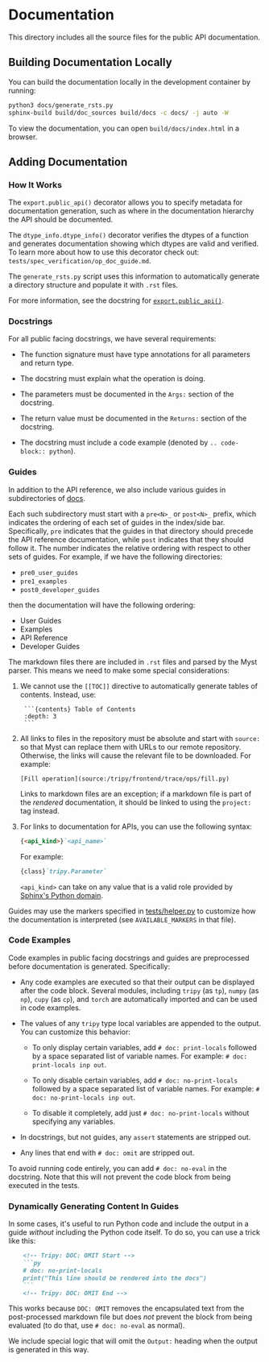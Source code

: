 # Documentation

This directory includes all the source files for the public API documentation.

## Building Documentation Locally

You can build the documentation locally in the development container by running:
```bash
python3 docs/generate_rsts.py
sphinx-build build/doc_sources build/docs -c docs/ -j auto -W
```
To view the documentation, you can open `build/docs/index.html` in a browser.

## Adding Documentation

### How It Works

The `export.public_api()` decorator allows you to specify metadata for documentation
generation, such as where in the documentation hierarchy the API should be documented.

The `dtype_info.dtype_info()` decorator verifies the dtypes of a function and generates documentation showing which dtypes are valid and verified. To learn more about how to use this decorator check out: `tests/spec_verification/op_doc_guide.md`.

The `generate_rsts.py` script uses this information to automatically generate a directory
structure and populate it with `.rst` files.

For more information, see the docstring for [`export.public_api()`](../tripy/export.py).

### Docstrings

For all public facing docstrings, we have several requirements:

- The function signature must have type annotations for all parameters and return type.

- The docstring must explain what the operation is doing.

- The parameters must be documented in the `Args:` section of the docstring.

- The return value must be documented in the `Returns:` section of the docstring.

- The docstring must include a code example (denoted by `.. code-block:: python`).


### Guides

In addition to the API reference, we also include various guides in subdirectories
of [docs](/docs).

Each such subdirectory must start with a `pre<N>_` or `post<N>_` prefix, which indicates
the ordering of each set of guides in the index/side bar. Specifically, `pre` indicates
that the guides in that directory should precede the API reference documentation, while
`post` indicates that they should follow it. The number indicates the relative ordering
with respect to other sets of guides. For example, if we have the following directories:

- `pre0_user_guides`
- `pre1_examples`
- `post0_developer_guides`

then the documentation will have the following ordering:

- User Guides
- Examples
- API Reference
- Developer Guides

The markdown files there are included in `.rst` files and parsed by the Myst parser.
This means we need to make some special considerations:

1. We cannot use the `[[TOC]]` directive to automatically generate tables of contents.
    Instead, use:

        ```{contents} Table of Contents
        :depth: 3
        ```

2. All links to files in the repository must be absolute and start with `source:` so that
    Myst can replace them with URLs to our remote repository. Otherwise, the links will
    cause the relevant file to be downloaded. For example:
    ```
    [Fill operation](source:/tripy/frontend/trace/ops/fill.py)
    ```

    Links to markdown files are an exception; if a markdown file is part of the *rendered*
    documentation, it should be linked to using the `project:` tag instead.

3. For links to documentation for APIs, you can use the following syntax:

    ```md
    {<api_kind>}`<api_name>`
    ```

    For example:

    ```md
    {class}`tripy.Parameter`
    ```

    `<api_kind>` can take on any value that is a valid role provided by
    [Sphinx's Python domain](https://www.sphinx-doc.org/en/master/usage/domains/python.html).

Guides may use the markers specified in [tests/helper.py](/tests/helper.py) to customize
how the documentation is interpreted (see `AVAILABLE_MARKERS` in that file).


### Code Examples

Code examples in public facing docstrings and guides are preprocessed before
documentation is generated. Specifically:

- Any code examples are executed so that their output can be
    displayed after the code block. Several modules, including `tripy` (as `tp`),
    `numpy` (as `np`), `cupy` (as `cp`), and `torch` are automatically imported
    and can be used in code examples.

- The values of any `tripy` type local variables are appended to the output.
    You can customize this behavior:

    - To only display certain variables, add `# doc: print-locals` followed by a space
        separated list of variable names. For example: `# doc: print-locals inp out`.

    - To only disable certain variables, add `# doc: no-print-locals` followed by a space
        separated list of variable names. For example: `# doc: no-print-locals inp out`.

    - To disable it completely, add just `# doc: no-print-locals` without specifying any variables.

- In docstrings, but not guides, any `assert` statements are stripped out.

- Any lines that end with `# doc: omit` are stripped out.

To avoid running code entirely, you can add `# doc: no-eval` in the docstring. Note that this will
not prevent the code block from being executed in the tests.


### Dynamically Generating Content In Guides

In some cases, it's useful to run Python code and include the output in a guide *without* including
the Python code itself. To do so, you can use a trick like this:

```md
    <!-- Tripy: DOC: OMIT Start -->
    ```py
    # doc: no-print-locals
    print("This line should be rendered into the docs")
    ```
    <!-- Tripy: DOC: OMIT End -->
```

This works because `DOC: OMIT` removes the encapsulated text from the post-processed markdown file
but does *not* prevent the block from being evaluated (to do that, use `# doc: no-eval` as normal).

We include special logic that will omit the `Output:` heading when the output
is generated in this way.
